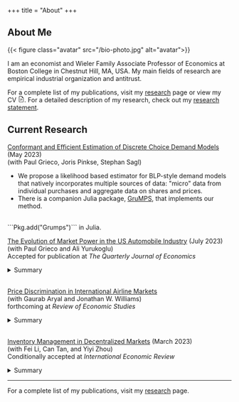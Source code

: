 +++
title = "About"
+++

## About Me

{{< figure class="avatar" src="/bio-photo.jpg" alt="avatar">}}

I am an economist and Wieler Family Associate Professor of Economics at Boston College in Chestnut Hill, MA, USA. My main fields of research are empirical industrial organization and antitrust.

For a complete list of my publications, visit my [research](/research) page or view my CV
[<svg xmlns="http://www.w3.org/2000/svg" width="1em" height="1em" fill="currentColor" class="bi bi-file-earmark-text" viewBox="0 0 16 16"><path d="M5.5 7a.5.5 0 0 0 0 1h5a.5.5 0 0 0 0-1h-5zM5 9.5a.5.5 0 0 1 .5-.5h5a.5.5 0 0 1 0 1h-5a.5.5 0 0 1-.5-.5zm0 2a.5.5 0 0 1 .5-.5h2a.5.5 0 0 1 0 1h-2a.5.5 0 0 1-.5-.5z"/><path d="M9.5 0H4a2 2 0 0 0-2 2v12a2 2 0 0 0 2 2h8a2 2 0 0 0 2-2V4.5L9.5 0zm0 1v2A1.5 1.5 0 0 0 11 4.5h2V14a1 1 0 0 1-1 1H4a1 1 0 0 1-1-1V2a1 1 0 0 1 1-1h5.5z"/></svg>](/CharlesMurryCV.pdf). For a detailed description of my research, check out my [research statement](/Murry_ResearchStatement.pdf).


## Current Research

[Conformant and Efficient Estimation of Discrete Choice Demand Models](https://paulgrieco.github.io/files/preprint/like-blp.pdf) (May 2023)  
(with Paul Grieco, Joris Pinkse, Stephan Sagl) 
- We propose a likelihood based estimator for BLP-style demand models that natively incorporates multiple sources of data:  "micro" data from individual purchases and aggregate data on shares and prices.  
- There is a companion Julia package, [GruMPS](https://nittanylion.github.io/Grumps.jl/stable/), that implements our method.  
<br>
```Pkg.add("Grumps")``` in Julia.

<br>

[The Evolution of Market Power in the US Automobile Industry](/working_papers/CarMarkupsJuly2023.pdf) (July 2023)    
(with Paul Grieco and Ali Yurukoglu)  
Accepted for publication at *The Quarterly Journal of Economics*
<details>
<summary>Summary</summary>

- We estimate a decrease in markups and a rise in consumer surplus in the US automobile market from 1980--2018. Production efficiencies and rising product quality are the main sources for the increase in consumer surplus, not changes in market concentration or changing preferences. 

</details>

<br>

[Price Discrimination in International Airline Markets](https://arxiv.org/abs/2102.05751)  
(with Gaurab Aryal and Jonathan W. Williams)  
forthcoming at *Review of Economic Studies*  
<details>
<summary>Summary</summary>

- We develop and estimate a model of dynamic pricing and price discrimination of a monopolist airline to quantify how consumers and firms split surplus. 
- Airlines achieve 77% of 1st-best welfare and most of the gap is due to private information by passengers, not airline uncertainty about future arriving passengers. 

</details>

<br>

[Inventory Management in Decentralized Markets](/working_papers/inventory_march2023.pdf) (March 2023)  
(with Fei Li, Can Tan, and Yiyi Zhou)  
Conditionally accepted at *International Economic Review* 
<details>
<summary>Summary</summary>

- We present a model of an intermediary that faces search frictions in both the "retail" and "wholesale" market. In equilibrium, intermediaries hold and manage inventory.  
- We quantify the model and find that incentives for inventory management in the used car market come from search frictions, not inventory holding costs.

</details>


  

<!-- [Price Discrimination and Product Variety: the Case of Implantable Medical Devices](./)
(with Kritika Goel, Michael Grubb, and Julie Mortimer)
- Direct price discrimination promotes efficiencies in manufacturers' product line decisions. Fewer products are introduced when manufacturers can price discriminate.  
- We show this in the context of medical devices, where price discrimination allows smaller hospitals to purchase MRI-compatible heart devices for lower prices.  -->

<!-- [Overcoming the exposure problem: The case of K-12 broadband procurement(./)]
(with Gaurab Aryal, Pallavi Pal, and Arnab Palit) -->



---
For a complete list of my publications, visit my [research](/research) page. 